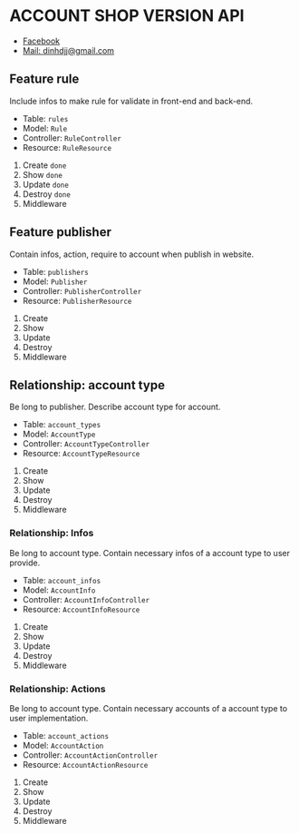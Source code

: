 # ACCOUNT SHOP VERSION API

- [Facebook](https://fb.com/dinhdjj)
- [Mail: dinhdjj@gmail.com](mailto:dinhdjj@gmail.com)

## Feature rule

Include infos to make rule for validate in front-end and back-end.

- Table: `rules`
- Model: `Rule`
- Controller: `RuleController`
- Resource: `RuleResource`

1. Create `done`
2. Show `done`
3. Update `done`
4. Destroy `done`
5. Middleware

## Feature publisher

Contain infos, action, require to account when publish in website.

- Table: `publishers`
- Model: `Publisher`
- Controller: `PublisherController`
- Resource: `PublisherResource`

1. Create
2. Show
3. Update
4. Destroy
5. Middleware

## Relationship: account type

Be long to publisher. Describe account type for account.

- Table: `account_types`
- Model: `AccountType`
- Controller: `AccountTypeController`
- Resource: `AccountTypeResource`

1. Create
2. Show
3. Update
4. Destroy
5. Middleware

### Relationship: Infos

Be long to account type.
Contain necessary infos of a account type to user provide.

- Table: `account_infos`
- Model: `AccountInfo`
- Controller: `AccountInfoController`
- Resource: `AccountInfoResource`

1. Create
2. Show
3. Update
4. Destroy
5. Middleware

### Relationship: Actions

Be long to account type.
Contain necessary accounts of a account type to user implementation.

- Table: `account_actions`
- Model: `AccountAction`
- Controller: `AccountActionController`
- Resource: `AccountActionResource`

1. Create
2. Show
3. Update
4. Destroy
5. Middleware
